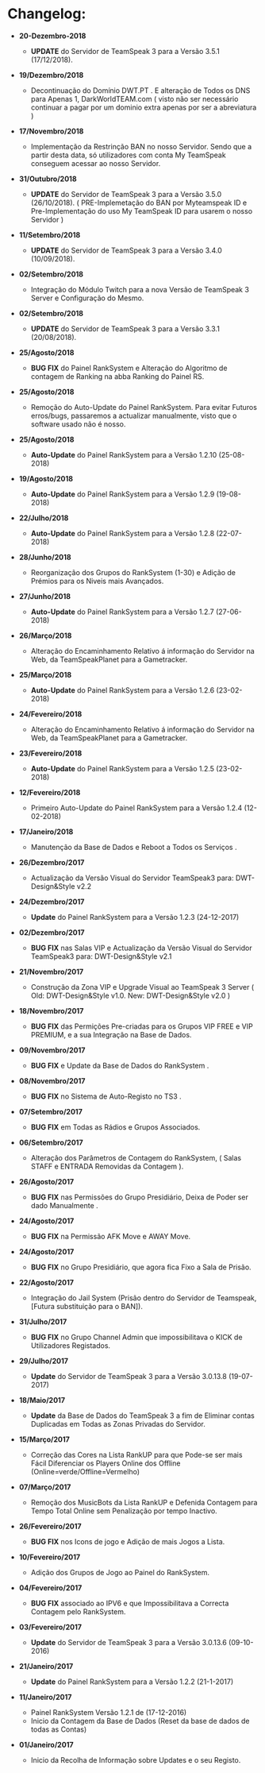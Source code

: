 # Changelog:

* **20-Dezembro-2018**
    - **UPDATE** do Servidor de TeamSpeak 3 para a Versão 3.5.1 (17/12/2018).

* **19/Dezembro/2018**
    - Decontinuação do Domínio DWT.PT . E alteração de Todos os DNS para Apenas 1, DarkWorldTEAM.com ( visto não ser necessário continuar a pagar por um dominio extra apenas por ser a abreviatura )

* **17/Novembro/2018**
    - Implementação da Restrinção BAN no nosso Servidor. Sendo que a partir desta data, só utilizadores com conta My TeamSpeak conseguem acessar ao nosso Servidor.

* **31/Outubro/2018**
    - **UPDATE** do Servidor de TeamSpeak 3 para a Versão 3.5.0 (26/10/2018). ( PRE-Implemetação do BAN por Myteamspeak ID e Pre-Implementação do uso My TeamSpeak ID para usarem o nosso Servidor )

* **11/Setembro/2018**
    - **UPDATE** do Servidor de TeamSpeak 3 para a Versão 3.4.0 (10/09/2018).

* **02/Setembro/2018**
    - Integração do Módulo Twitch para a nova Versão de TeamSpeak 3 Server e Configuração do Mesmo.

* **02/Setembro/2018**
    - **UPDATE** do Servidor de TeamSpeak 3 para a Versão 3.3.1 (20/08/2018).

* **25/Agosto/2018**
    - **BUG FIX** do Painel RankSystem e Alteração do Algoritmo de contagem de Ranking na abba Ranking do Painel RS.

* **25/Agosto/2018**
    - Remoção do Auto-Update do Painel RankSystem. Para evitar Futuros erros/bugs, passaremos a actualizar manualmente, visto que o software usado não é nosso.

* **25/Agosto/2018**
    - **Auto-Update** do Painel RankSystem para a Versão 1.2.10 (25-08-2018) 

* **19/Agosto/2018**
    - **Auto-Update** do Painel RankSystem para a Versão 1.2.9 (19-08-2018)

* **22/Julho/2018**
    - **Auto-Update** do Painel RankSystem para a Versão 1.2.8 (22-07-2018) 

* **28/Junho/2018**
    - Reorganização dos Grupos do RankSystem (1-30) e Adição de Prémios para os Niveis mais Avançados. 

* **27/Junho/2018**
    - **Auto-Update** do Painel RankSystem para a Versão 1.2.7 (27-06-2018) 

* **26/Março/2018**
    - Alteração do Encaminhamento Relativo á informação do Servidor na Web, da TeamSpeakPlanet para a Gametracker. 

* **25/Março/2018**
    - **Auto-Update** do Painel RankSystem para a Versão 1.2.6 (23-02-2018)

* **24/Fevereiro/2018**
    - Alteração do Encaminhamento Relativo á informação do Servidor na Web, da TeamSpeakPlanet para a Gametracker.

* **23/Fevereiro/2018**
    - **Auto-Update** do Painel RankSystem para a Versão 1.2.5 (23-02-2018) 

* **12/Fevereiro/2018**
    - Primeiro Auto-Update do Painel RankSystem para a Versão 1.2.4 (12-02-2018)

* **17/Janeiro/2018**
    - Manutenção da Base de Dados e Reboot a Todos os Serviços .

* **26/Dezembro/2017**
    - Actualização da Versão Visual do Servidor TeamSpeak3 para: DWT-Design&Style v2.2 

* **24/Dezembro/2017**
    - **Update** do Painel RankSystem para a Versão 1.2.3 (24-12-2017) 

* **02/Dezembro/2017**
    - **BUG FIX** nas Salas VIP e Actualização da Versão Visual do Servidor TeamSpeak3 para: DWT-Design&Style v2.1 

* **21/Novembro/2017**
    - Construção da Zona VIP e Upgrade Visual ao TeamSpeak 3 Server ( Old: DWT-Design&Style v1.0. New: DWT-Design&Style v2.0 )

* **18/Novembro/2017**
    - **BUG FIX** das Permições Pre-criadas para os Grupos VIP FREE e VIP PREMIUM, e a sua Integração na Base de Dados.

* **09/Novembro/2017**
    - **BUG FIX** e Update da Base de Dados do RankSystem .

* **08/Novembro/2017**
    - **BUG FIX** no Sistema de Auto-Registo no TS3 .

* **07/Setembro/2017**
    - **BUG FIX** em Todas as Rádios e Grupos Associados.

* **06/Setembro/2017**
    - Alteração dos Parâmetros de Contagem do RankSystem, ( Salas STAFF e ENTRADA Removidas da Contagem ).

* **26/Agosto/2017**
    - **BUG FIX** nas Permissões do Grupo Presidiário, Deixa de Poder ser dado Manualmente .

* **24/Agosto/2017**
    - **BUG FIX** na Permissão AFK Move e AWAY Move.

* **24/Agosto/2017**
    - **BUG FIX** no Grupo Presidiário, que agora fica Fixo a Sala de Prisão.

* **22/Agosto/2017**
    - Integração do Jail System (Prisão dentro do Servidor de Teamspeak, [Futura substituição para o BAN]).

* **31/Julho/2017**
    - **BUG FIX** no Grupo Channel Admin que impossibilitava o KICK de Utilizadores Registados.

* **29/Julho/2017**
    - **Update** do Servidor de TeamSpeak 3 para a Versão 3.0.13.8  (19-07-2017)

* **18/Maio/2017**
    - **Update** da Base de Dados do TeamSpeak 3 a fim de Eliminar contas Duplicadas em Todas as Zonas Privadas do Servidor.

* **15/Março/2017**
    - Correção das Cores na Lista RankUP para que Pode-se ser mais Fácil Diferenciar os Players Online dos Offline (Online=verde/Offline=Vermelho)

* **07/Março/2017**
    - Remoção dos MusicBots da Lista RankUP e Defenida Contagem para Tempo Total Online sem Penalização por tempo Inactivo.

* **26/Fevereiro/2017**
    - **BUG FIX** nos Icons de jogo e Adição de mais Jogos a Lista.
    
* **10/Fevereiro/2017**
    - Adição dos Grupos de Jogo ao Painel do RankSystem.

* **04/Fevereiro/2017**
    - **BUG FIX** associado ao IPV6 e que Impossibilitava a Correcta Contagem pelo RankSystem. 

* **03/Fevereiro/2017**
    - **Update** do Servidor de TeamSpeak 3 para a Versão 3.0.13.6 (09-10-2016)

* **21/Janeiro/2017**
    - **Update** do Painel RankSystem para a Versão 1.2.2 (21-1-2017)

* **11/Janeiro/2017**
    - Painel RankSystem Versão 1.2.1 de (17-12-2016)
    - Inicio da Contagem da Base de Dados  (Reset da base de dados de todas as Contas)

* **01/Janeiro/2017**
    - Inicio da Recolha de Informação sobre Updates e o seu Registo.
